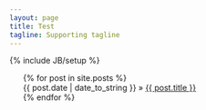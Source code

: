 ```yaml
---
layout: page
title: Test
tagline: Supporting tagline
---
```

{% include JB/setup %}


<ul class="posts" style="list-style:none; list-image:none;">
  {% for post in site.posts %}
    <li><span>{{ post.date | date_to_string }}</span> &raquo; <a href="{{ BASE_PATH }}{{ post.url }}">{{ post.title }}</a></li>
  {% endfor %}
</ul>

